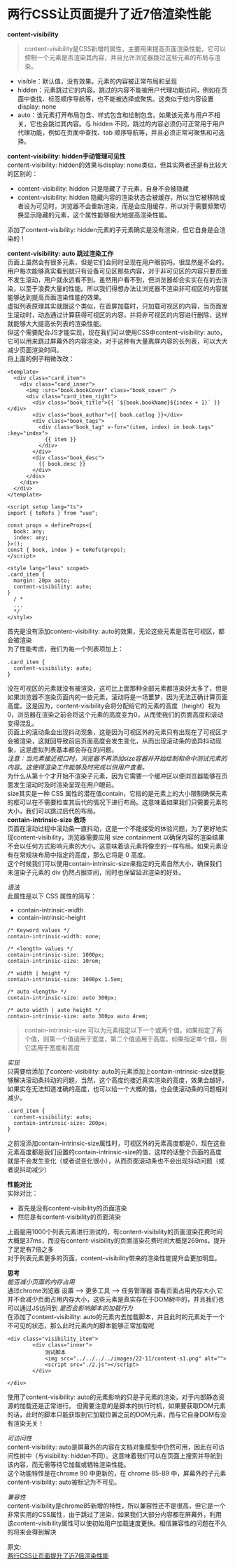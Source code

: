 # 两行CSS让页面提升了近7倍渲染性能
**content-visibility**  
> content-visibility是CSS新增的属性，主要用来提高页面渲染性能，它可以控制一个元素是否渲染其内容，并且允许浏览器跳过这些元素的布局与渲染。

- visible：默认值，没有效果。元素的内容被正常布局和呈现
- hidden：元素跳过它的内容。跳过的内容不能被用户代理功能访问，例如在页面中查找、标签顺序导航等，也不能被选择或聚焦。这类似于给内容设置display: none
- auto：该元素打开布局包含、样式包含和绘制包含。如果该元素与用户不相关，它也会跳过其内容。与 hidden 不同，跳过的内容必须仍可正常用于用户代理功能，例如在页面中查找、tab 顺序导航等，并且必须正常可聚焦和可选择。

**content-visibility: hidden手动管理可见性**  
content-visibility: hidden的效果与display: none类似，但其实两者还是有比较大的区别的：  
- content-visibility: hidden 只是隐藏了子元素，自身不会被隐藏
- content-visibility: hidden 隐藏内容的渲染状态会被缓存，所以当它被移除或者设为可见时，浏览器不会重新渲染，而是会应用缓存，所以对于需要频繁切换显示隐藏的元素，这个属性能够极大地提高渲染性能。

添加了content-visibility: hidden元素的子元素确实是没有渲染，但它自身是会渲染的！  

**content-visibility: auto 跳过渲染工作**  
页面上虽然会有很多元素，但是它们会同时呈现在用户眼前吗，很显然是不会的，用户每次能够真实看到就只有设备可见区那些内容，对于非可见区的内容只要页面不发生滚动，用户就永远看不到。虽然用户看不到，但浏览器却会实实在在的去渲染，以至于浪费大量的性能。所以我们得想办法让浏览器不渲染非可视区的内容就能够达到提高页面渲染性能的效果。  
虚拟列表原理其实就跟这个类似，在首屏加载时，只加载可视区的内容，当页面发生滚动时，动态通过计算获得可视区的内容，并将非可视区的内容进行删除，这样就能够大大提高长列表的渲染性能。  
但这个需要配合JS才能实现，现在我们可以使用CSS中content-visibility: auto，它可以用来跳过屏幕外的内容渲染，对于这种有大量离屏内容的长列表，可以大大减少页面渲染时间。  
将上面的例子稍微改改：  
``` 
<template>
  <div class="card_item">
    <div class="card_inner">
      <img :src="book.bookCover" class="book_cover" />
      <div class="card_item_right">
        <div class="book_title">{{ `${book.bookName}${index + 1}` }}</div>
        <div class="book_author">{{ book.catlog }}</div>
        <div class="book_tags">
          <div class="book_tag" v-for="(item, index) in book.tags" :key="index">
            {{ item }}
          </div>
        </div>
        <div class="book_desc">
          {{ book.desc }}
        </div>
      </div>
    </div>
  </div>
</template>

<script setup lang="ts">
import { toRefs } from "vue";

const props = defineProps<{
  book: any;
  index: any;
}>();
const { book, index } = toRefs(props);
</script>

<style lang="less" scoped>
.card_item {
  margin: 20px auto;
  content-visibility: auto;
}
  / *
  ...
  */
</style>
```
首先是没有添加content-visibility: auto的效果，无论这些元素是否在可视区，都会被渲染  
为了性能考虑，我们为每一个列表项加上：  
``` 
.card_item {
  content-visibility: auto;
}
```
没在可视区的元素就没有被渲染，这可比上面那种全部元素都渲染好太多了，但是如果浏览器不渲染页面内的一些元素，滚动将是一场噩梦，因为无法正确计算页面高度。这是因为，content-visibility会将分配给它的元素的高度（height）视为0，浏览器在渲染之前会将这个元素的高度变为0，从而使我们的页面高度和滚动变得混乱。  
页面上的滚动条会出现抖动现象，这是因为可视区外的元素只有出现在了可视区才会被渲染，这就回导致前后页面高度会发生变化，从而出现滚动条的诡异抖动现象，这是虚拟列表基本都会存在的问题。  
_注意：当元素接近视口时，浏览器不再添加size容器并开始绘制和命中测试元素的内容。这使得渲染工作能够及时完成以供用户查看。_  
为什么从第十个才开始不渲染子元素，因为它需要一个缓冲区以便浏览器能够在页面发生滚动时及时渲染呈现在用户眼前。  
size其实是一种 CSS 属性的潜在值contain，它指的是元素上的大小限制确保元素的框可以在不需要检查其后代的情况下进行布局。这意味着如果我们只需要元素的大小，我们可以跳过后代的布局。  
**contain-intrinsic-size 救场**  
页面在滚动过程中滚动条一直抖动，这是一个不能接受的体验问题，为了更好地实现content-visibility，浏览器需要应用 size containment 以确保内容的渲染结果不会以任何方式影响元素的大小。这意味着该元素将像空的一样布局。如果元素没有在常规块布局中指定的高度，那么它将是 0 高度。  
这个时候我们可以使用contain-intrinsic-size来指定的元素自然大小，确保我们未渲染子元素的 div 仍然占据空间，同时也保留延迟渲染的好处。  

_语法_  
此属性是以下 CSS 属性的简写：
- contain-intrinsic-width
- contain-intrinsic-height

``` 
/* Keyword values */
contain-intrinsic-width: none;

/* <length> values */
contain-intrinsic-size: 1000px;
contain-intrinsic-size: 10rem;

/* width | height */
contain-intrinsic-size: 1000px 1.5em;

/* auto <length> */
contain-intrinsic-size: auto 300px;

/* auto width | auto height */
contain-intrinsic-size: auto 300px auto 4rem;
```
> contain-intrinsic-size 可以为元素指定以下一个或两个值。如果指定了两个值，则第一个值适用于宽度，第二个值适用于高度。如果指定单个值，则它适用于宽度和高度

_实现_  
只需要给添加了content-visibility: auto的元素添加上contain-intrinsic-size就能够解决滚动条抖动的问题，当然，这个高度约接近真实渲染的高度，效果会越好，如果实在无法知道准确的高度，也可以给一个大概的值，也会使滚动条的问题相对减少。  
``` 
.card_item {
  content-visibility: auto;
  contain-intrinsic-size: 200px;
}
```
之前没添加contain-intrinsic-size属性时，可视区外的元素高度都是0，现在这些元素高度都是我们设置的contain-intrinsic-size的值，这样的话整个页面的高度就是不会发生变化（或者说变化很小），从而页面滚动条也不会出现抖动问题（或者说抖动减少）

**性能对比**  
实际对比：  
- 首先是没有content-visibility的页面渲染
- 然后是有content-visibility的页面渲染

上面是用1000个列表元素进行测试的，有content-visibility的页面渲染花费时间大概是37ms，而没有content-visibility的页面渲染花费时间大概是269ms，提升了足足有7倍之多  
对于列表元素更多的页面，content-visibility带来的渲染性能提升会更加明显。  

**思考**  
_能否减小页面的内存占用_  
通过chrome浏览器 设置 --> 更多工具 --> 任务管理器 查看页面占用内存大小,它并不会减少页面占用内存大小，这些元素是真实存在于DOM树中的，并且我们也可以通过JS访问到
_是否会影响脚本的加载行为_  
在添加了content-visibility: auto的元素内去加载脚本，并且此时的元素处于一个不可见的状态，那么此时元素内的脚本能够正常加载呢  
``` 
<div class="visibility_item">
        <div class="inner">
            测试脚本
            <img src="../../../../images/22-11/content-s1.png" alt="">
            <script src="./2.js"></script>
        </div>
        
</div>
```
使用了content-visibility: auto的元素影响的只是子元素的渲染，对于内部静态资源的加载还是正常进行。
但需要注意的是脚本的执行时机，如果要获取DOM元素的话，此时的脚本只能获取到它加载位置之前的DOM元素，而与它自身DOM有没有渲染无关！  

_可访问性_  
content-visibility: auto是屏幕外的内容在文档对象模型中仍然可用，因此在可访问性树中（与visibility: hidden不同）。这意味着我们可以在页面上搜索并导航到该内容，而无需等待它加载或牺牲渲染性能。  
这个功能特性是在chrome 90 中更新的，在 chrome 85-89 中，屏幕外的子元素content-visibility: auto被标记为不可见。  

_兼容性_  
content-visibility是chrome85新增的特性，所以兼容性还不是很高，但它是一个非常实用的CSS属性，由于跳过了渲染，如果我们大部分内容都在屏幕外，利用该content-visibility属性可以使初始用户加载速度更快。相信兼容性的问题在不久的将来会得到解决


原文:  
[两行CSS让页面提升了近7倍渲染性能](https://juejin.cn/post/7168629736838463525)
